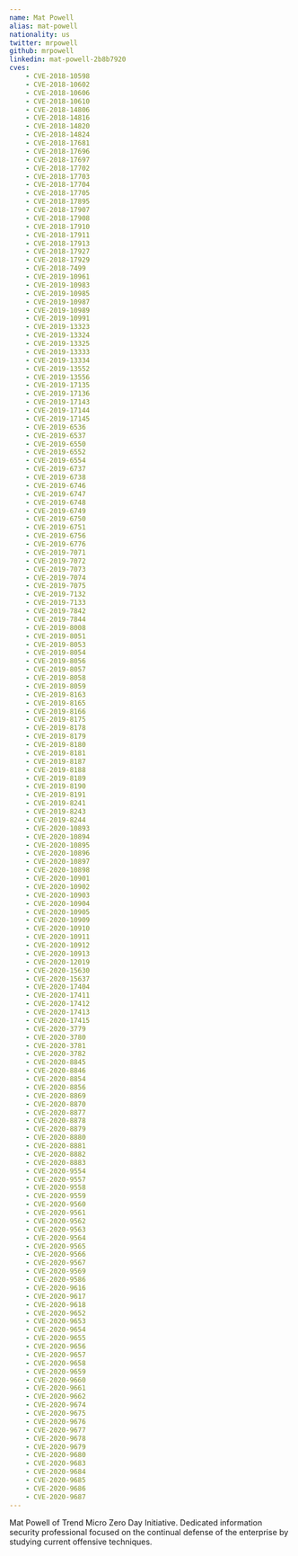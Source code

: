 ```yaml
---
name: Mat Powell
alias: mat-powell
nationality: us
twitter: mrpowell
github: mrpowell
linkedin: mat-powell-2b8b7920
cves:
    - CVE-2018-10598
    - CVE-2018-10602
    - CVE-2018-10606
    - CVE-2018-10610
    - CVE-2018-14806
    - CVE-2018-14816
    - CVE-2018-14820
    - CVE-2018-14824
    - CVE-2018-17681
    - CVE-2018-17696
    - CVE-2018-17697
    - CVE-2018-17702
    - CVE-2018-17703
    - CVE-2018-17704
    - CVE-2018-17705
    - CVE-2018-17895
    - CVE-2018-17907
    - CVE-2018-17908
    - CVE-2018-17910
    - CVE-2018-17911
    - CVE-2018-17913
    - CVE-2018-17927
    - CVE-2018-17929
    - CVE-2018-7499
    - CVE-2019-10961
    - CVE-2019-10983
    - CVE-2019-10985
    - CVE-2019-10987
    - CVE-2019-10989
    - CVE-2019-10991
    - CVE-2019-13323
    - CVE-2019-13324
    - CVE-2019-13325
    - CVE-2019-13333
    - CVE-2019-13334
    - CVE-2019-13552
    - CVE-2019-13556
    - CVE-2019-17135
    - CVE-2019-17136
    - CVE-2019-17143
    - CVE-2019-17144
    - CVE-2019-17145
    - CVE-2019-6536
    - CVE-2019-6537
    - CVE-2019-6550
    - CVE-2019-6552
    - CVE-2019-6554
    - CVE-2019-6737
    - CVE-2019-6738
    - CVE-2019-6746
    - CVE-2019-6747
    - CVE-2019-6748
    - CVE-2019-6749
    - CVE-2019-6750
    - CVE-2019-6751
    - CVE-2019-6756
    - CVE-2019-6776
    - CVE-2019-7071
    - CVE-2019-7072
    - CVE-2019-7073
    - CVE-2019-7074
    - CVE-2019-7075
    - CVE-2019-7132
    - CVE-2019-7133
    - CVE-2019-7842
    - CVE-2019-7844
    - CVE-2019-8008
    - CVE-2019-8051
    - CVE-2019-8053
    - CVE-2019-8054
    - CVE-2019-8056
    - CVE-2019-8057
    - CVE-2019-8058
    - CVE-2019-8059
    - CVE-2019-8163
    - CVE-2019-8165
    - CVE-2019-8166
    - CVE-2019-8175
    - CVE-2019-8178
    - CVE-2019-8179
    - CVE-2019-8180
    - CVE-2019-8181
    - CVE-2019-8187
    - CVE-2019-8188
    - CVE-2019-8189
    - CVE-2019-8190
    - CVE-2019-8191
    - CVE-2019-8241
    - CVE-2019-8243
    - CVE-2019-8244
    - CVE-2020-10893
    - CVE-2020-10894
    - CVE-2020-10895
    - CVE-2020-10896
    - CVE-2020-10897
    - CVE-2020-10898
    - CVE-2020-10901
    - CVE-2020-10902
    - CVE-2020-10903
    - CVE-2020-10904
    - CVE-2020-10905
    - CVE-2020-10909
    - CVE-2020-10910
    - CVE-2020-10911
    - CVE-2020-10912
    - CVE-2020-10913
    - CVE-2020-12019
    - CVE-2020-15630
    - CVE-2020-15637
    - CVE-2020-17404
    - CVE-2020-17411
    - CVE-2020-17412
    - CVE-2020-17413
    - CVE-2020-17415
    - CVE-2020-3779
    - CVE-2020-3780
    - CVE-2020-3781
    - CVE-2020-3782
    - CVE-2020-8845
    - CVE-2020-8846
    - CVE-2020-8854
    - CVE-2020-8856
    - CVE-2020-8869
    - CVE-2020-8870
    - CVE-2020-8877
    - CVE-2020-8878
    - CVE-2020-8879
    - CVE-2020-8880
    - CVE-2020-8881
    - CVE-2020-8882
    - CVE-2020-8883
    - CVE-2020-9554
    - CVE-2020-9557
    - CVE-2020-9558
    - CVE-2020-9559
    - CVE-2020-9560
    - CVE-2020-9561
    - CVE-2020-9562
    - CVE-2020-9563
    - CVE-2020-9564
    - CVE-2020-9565
    - CVE-2020-9566
    - CVE-2020-9567
    - CVE-2020-9569
    - CVE-2020-9586
    - CVE-2020-9616
    - CVE-2020-9617
    - CVE-2020-9618
    - CVE-2020-9652
    - CVE-2020-9653
    - CVE-2020-9654
    - CVE-2020-9655
    - CVE-2020-9656
    - CVE-2020-9657
    - CVE-2020-9658
    - CVE-2020-9659
    - CVE-2020-9660
    - CVE-2020-9661
    - CVE-2020-9662
    - CVE-2020-9674
    - CVE-2020-9675
    - CVE-2020-9676
    - CVE-2020-9677
    - CVE-2020-9678
    - CVE-2020-9679
    - CVE-2020-9680
    - CVE-2020-9683
    - CVE-2020-9684
    - CVE-2020-9685
    - CVE-2020-9686
    - CVE-2020-9687
---
```

Mat Powell of Trend Micro Zero Day Initiative. Dedicated information security professional focused on the continual defense of the enterprise by studying current offensive techniques.
